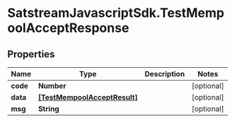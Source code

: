 # SatstreamJavascriptSdk.TestMempoolAcceptResponse

## Properties
Name | Type | Description | Notes
------------ | ------------- | ------------- | -------------
**code** | **Number** |  | [optional] 
**data** | [**[TestMempoolAcceptResult]**](TestMempoolAcceptResult.md) |  | [optional] 
**msg** | **String** |  | [optional] 
